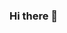 ### Hi there 👋

<!--
**duongtrucmai/duongtrucmai** is a ✨ _special_ ✨ repository because its `README.md` (this file) appears on your GitHub profile.

Here are some ideas to get you started:

-     My name is Dương Trúc Mai, I was born in 2002. 
- 🔭 I’m currently working on ...
- 🌱 I’m currently learning  Data Communication and Computer Networks
- 👯 I’m looking to collaborate on ...
- 🤔 I’m looking for help with ...
- 💬 Ask me about ...
- 📫 How to reach me ==> Mail: trucmaiduong27@gmail.com  & Facebook: https://www.facebook.com/profile.php?id=100076011753442
- 😄 Pronouns: ...
- ⚡ Fun fact: ...
-->

